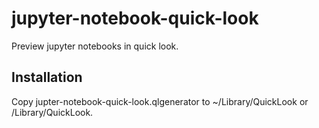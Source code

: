 # jupyter-notebook-quick-look

Preview jupyter notebooks in quick look.

## Installation

Copy jupter-notebook-quick-look.qlgenerator to ~/Library/QuickLook or /Library/QuickLook.
